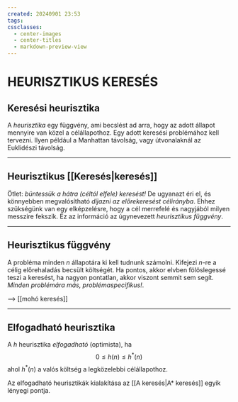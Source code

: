 ```yaml
---
created: 20240901 23:53
tags: 
cssclasses:
  - center-images
  - center-titles
  - markdown-preview-view
---
```

# HEURISZTIKUS KERESÉS
## Keresési heurisztika

A *heurisztika* egy függvény, ami becslést ad arra, hogy az adott állapot mennyire van közel a célállapothoz. Egy adott keresési problémához kell tervezni. Ilyen például a Manhattan távolság, vagy útvonalaknál az Euklidészi távolság.

---

## Heurisztikus [[Keresés|keresés]]

Ötlet: *büntessük a hátra (céltól elfele) keresést!*
De ugyanazt éri el, és könnyebben megvalósítható *díjazni az előrekeresést célirányba*.
Ehhez szükségünk van egy elképzelésre, hogy a cél merrefelé és nagyjából milyen messzire fekszik. Ez az információ az úgynevezett *heurisztikus függvény*.

---

## Heurisztikus függvény

A probléma minden *n* állapotára ki kell tudnunk számolni. Kifejezi *n*-re a célig előrehaladás becsült költségét. Ha pontos, akkor elvben fölöslegessé teszi a keresést, ha nagyon pontatlan, akkor viszont semmit sem segít. *Minden problémára más, problémaspecifikus!*.

--> [[mohó keresés]]

---

## Elfogadható heurisztika

A *h* heurisztika *elfogadható* (optimista), ha $$
0 \leq h(n) \leq h^*(n)
$$ahol $h^*(n)$ a valós költség a legközelebbi célállapothoz.

Az elfogadható heurisztikák kialakítása az [[A keresés|A* keresés]] egyik lényegi pontja.

